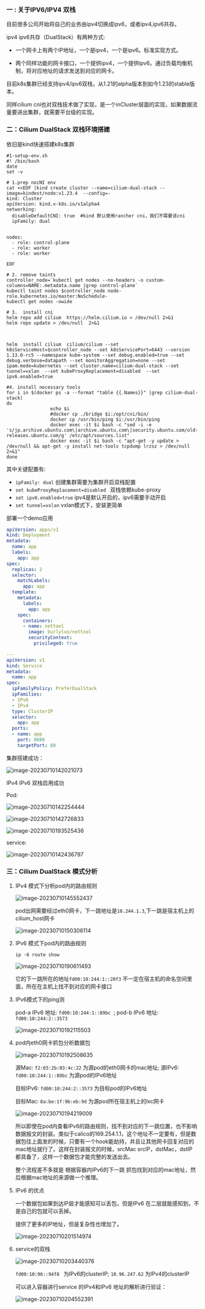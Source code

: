 ### 一 : 关于IPV6/IPV4 双栈

目前很多公司开始将自己的业务由ipv4切换成ipv6，或者ipv4,ipv6共存。

ipv4 ipv6共存（DualStack）有两种方式: 

- 一个网卡上有两个IP地址，一个是ipv4，一个是ipv6。标准实现方式。

- 两个同样功能的网卡接口，一个提供ipv4，一个提供ipv6。通过负载均衡机制，将对应地址的请求发送到对应的网卡。

  

目前k8s集群已经支持ipv4/ipv6双栈，从1.21的alpha版本到如今1.23的stable版本。

同样cilium cni也对双栈技术做了实现，是一个inCluster层面的实现，如果数据流量要进出集群，就需要平台级的实现。



### 二：Cilium DualStack 双栈环境搭建

依旧是kind快速搭建k8s集群

```shell
#1-setup-env.sh
#! /bin/bash
date
set -v

# 1.prep nocNI env
cat <<EOF |kind create cluster --name=cilium-dual-stack --image=kindest/node:v1.23.4  --config=-
kind: Cluster
apiVersion: kind.x-k8s.io/v1alpha4
networking:
  disableDefaultCNI: true  #kind 默认使用rancher cni，我们不需要该cni
  ipFamily: dual

  
nodes:
  - role: control-plane
  - role: worker
  - role: worker
  
EOF

# 2. remove taints
controller_node=`kubectl get nodes --no-headers -o custom-columns=NAME:.metadata.name |grep control-plane`
kubectl taint nodes $controller_node node-role.kubernetes.io/master:NoSchedule-
kubectl get nodes -owide

# 3.  install cni
helm repo add cilium  https://helm.cilium.io > /dev/null 2>&1
helm repo update > /dev/null  2>&1



helm  install cilium  cilium/cilium --set k8sServiceHost=$controller_node --set k8sServicePort=6443 --version 1.13.0-rc5 --namespace kube-system --set debug.enabled=true --set debug.verbose=datapath --set monitorAggregation=none --set ipam.mode=kubernetes --set cluster.name=cilium-dual-stack --set tunnel=vxlan  --set kubeProxyReplacement=disabled  --set ipv6.enabled=true

#4. install necessary tools
for i in $(docker ps -a --format "table {{.Names}}" |grep cilium-dual-stack)
do
                echo $i
                #docker cp ./bridge $i:/opt/cni/bin/
                docker cp /usr/bin/ping $i:/usr/bin/ping
                docker exec -it $i bash -c "sed -i -e  's/jp.archive.ubuntu.com\|archive.ubuntu.com\|security.ubuntu.com/old-releases.ubuntu.com/g' /etc/apt/sources.list"
                docker exec -it $i bash -c "apt-get -y update > /dev/null && apt-get -y install net-tools tcpdump lrzsz > /dev/null 2>&1"
done
```

 其中关键配置有:

- `ipFamily: dual` 创建集群需要为集群开启双栈配置
- `set kubeProxyReplacement=disabled ` 双栈依赖kube-proxy
- `set ipv6.enabled=true` ipv4是默认开启的，ipv6需要手动开启
- `set tunnel=vxlan` vxlan模式下，安装更简单



部署一个demo应用

```yaml
apiVersion: apps/v1
kind: Deployment
metadata:
  name: app
  labels:
    app: app
spec:
  replicas: 2
  selector:
    matchLabels:
      app: app
  template:
    metadata:
      labels:
        app: app
    spec:
      containers:
      - name: nettool
        image: burlyluo/nettool
        securityContext:
          privileged: true

---
apiVersion: v1
kind: Service
metadata:
  name: app
spec:
  ipFamilyPolicy: PreferDualStack
  ipFamilies:
  - IPv6
  - IPv4
  type: ClusterIP
  selector:
    app: app
  ports:
  - name: app
    port: 8080
    targetPort: 80
```

集群搭建成功：

![image-20230710142021073](./assets/image-20230710142021073.png)

IPv4 IPv6 双栈启用成功

Pod:

![image-20230710142254444](./assets/image-20230710142254444.png)

![image-20230710142726833](./assets/image-20230710142726833.png)

![image-20230710193525436](./assets/image-20230710193525436.png)



service:

![image-20230710142436797](./assets/image-20230710142436797.png)



### 三：Cilium DualStack 模式分析

1. IPv4 模式下分析pod内的路由规则

   ![image-20230710145552437](./assets/image-20230710145552437.png)

   pod出网需要经过eth0网卡，下一跳地址是`10.244.1.3`,下一跳是宿主机上的cilium_host网卡

   ![image-20230710150306114](./assets/image-20230710150306114.png)

   

2. IPv6 模式下pod内的路由规则

   `ip -6 route show`

   ![image-20230710190611493](./assets/image-20230710190611493.png)

   它的下一跳所在的地址`fd00:10:244:1::20f3` 不一定在宿主机的命名空间里面，所在在主机上找不到对应的网卡接口

   

3. IPv6模式下的ping测

   pod-a IPv6 地址: `fd00:10:244:1::89bc `;  pod-b IPv6 地址: `fd00:10:244:2::3573`

   ![image-20230710192115503](./assets/image-20230710192115503.png) 

   

4. pod内eth0网卡抓包分析数据包

   ![image-20230710192508635](./assets/image-20230710192508635.png)

   源Mac: `f2:65:2b:03:4c:22`  为源pod的eth0网卡的mac地址;  源IPv6: `fd00:10:244:1::89bc` 为源pod的IPv6地址

   目标IPv6: `fd00:10:244:2::3573` 为目标pod的IPv6地址

   目标Mac: `8a:be:1f:9b:eb:9d`  为源pod所在宿主机上的lxc网卡

   ![image-20230710194219009](./assets/image-20230710194219009.png)

   所以即使在pod内查看IPv6的路由规则，找不到对应的下一跳位置，也不影响数据报文的封装。类似于calico的169.254.1.1，这个地址不一定要有，但是数据包往上面发的时候，只要有一个hook能劫持，并且让其他网卡回复对应的mac地址就行了。这样在封装报文的时候，srcMac srcIP，dstMac，dstIP 都具备了，这样一个数据包才能完整的发送出去。

   整个流程差不多就是 根据容器内IPv6的下一跳 抓包找到对应的mac地址，然后根据mac地址的来源做一个推理。

   

5. IPv6 的优点

   一个数据包如果到达IP层才能感知可以丢包，但是IPv6 在二层就能感知到，不是自己的包就可以丢掉。

   提供了更多的IP地址，但是复杂性也增加了。

   ![image-20230710201514974](./assets/image-20230710201514974.png)

   

6. service的双栈

   ![image-20230710203440376](./assets/image-20230710203440376.png)

   `fd00:10:96::94f8 ` 为IPv6的clusterIP; `10.96.247.62` 为IPv4的clusterIP

   

   可以进入容器进行service 的IPv4和IPv6 地址的解析进行验证：

   ![image-20230710204552391](./assets/image-20230710204552391.png)
